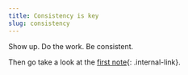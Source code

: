 ```yaml
---
title: Consistency is key
slug: consistency
---
```


Show up. Do the work. Be consistent.

Then go take a look at the [first note](/your-first-note){: .internal-link}.
